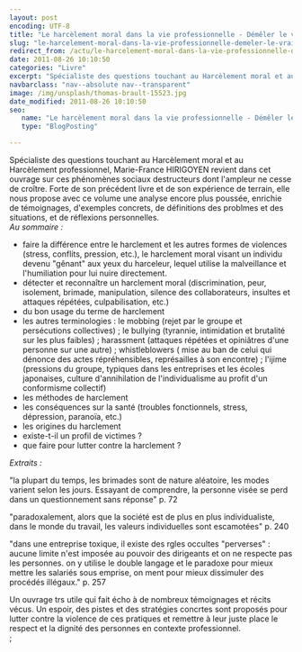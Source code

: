 ```yaml
---
layout: post
encoding: UTF-8
title: "Le harcèlement moral dans la vie professionnelle - Démêler le vrai du faux"
slug: "le-harcelement-moral-dans-la-vie-professionnelle-demeler-le-vrai-du-faux"
redirect_from: /actu/le-harcelement-moral-dans-la-vie-professionnelle-demeler-le-vrai-du-faux
date: 2011-08-26 10:10:50
categories: "Livre"
excerpt: "Spécialiste des questions touchant au Harcèlement moral et au Harcèlement professionnel, Marie-France HIRIGOYEN revient dans cet ouvrage sur ces phénomènes sociaux destructeurs dont l'ampleur ne cesse de croître."
navbarclass: "nav--absolute nav--transparent"
image: /img/unsplash/thomas-brault-15523.jpg
date_modified: 2011-08-26 10:10:50
seo:
   name: "Le harcèlement moral dans la vie professionnelle - Démêler le vrai du faux"
   type: "BlogPosting"

---
```

Spécialiste des questions touchant au Harcèlement moral et au Harcèlement professionnel, Marie-France HIRIGOYEN revient dans cet ouvrage sur ces phénomènes sociaux destructeurs dont l'ampleur ne cesse de croître.
Forte de son précédent livre et de son expérience de terrain, elle nous propose avec ce volume une analyse encore plus poussée, enrichie de témoignages, d'exemples concrets, de définitions des problmes et des situations, et de réflexions personnelles.   
 _Au sommaire :_

- faire la différence entre le harclement et les autres formes de violences (stress, conflits, pression, etc.), le harclement moral visant un individu devenu "gênant" aux yeux du harceleur, lequel utilise la malveillance et l'humiliation pour lui nuire directement.
- détecter et reconnaître un harclement moral (discrimination, peur, isolement, brimade, manipulation, silence des collaborateurs, insultes et attaques répétées, culpabilisation, etc.)
- du bon usage du terme de harclement
- les autres terminologies : le mobbing (rejet par le groupe et persécutions collectives) ; le bullying (tyrannie, intimidation et brutalité sur les plus faibles) ; harassment (attaques répétées et opiniâtres d'une personne sur une autre) ; whistleblowers ( mise au ban de celui qui dénonce des actes répréhensibles, représailles à son encontre) ; l'ijime (pressions du groupe, typiques dans les entreprises et les écoles japonaises, culture d'annihilation de l'individualisme au profit d'un conformisme collectif)
- les méthodes de harclement
- les conséquences sur la santé (troubles fonctionnels, stress, dépression, paranoïa, etc.)
- les origines du harclement
- existe-t-il un profil de victimes ?
- que faire pour lutter contre la harclement ?

  
_Extraits :_  
  
"la plupart du temps, les brimades sont de nature aléatoire, les modes varient selon les jours. Essayant de comprendre, la personne visée se perd dans un questionnement sans réponse" p. 72  
  
"paradoxalement, alors que la société est de plus en plus individualiste, dans le monde du travail, les valeurs individuelles sont escamotées" p. 240  
  
"dans une entreprise toxique, il existe des rgles occultes "perverses" : aucune limite n'est imposée au pouvoir des dirigeants et on ne respecte pas les personnes. on y utilise le double langage et le paradoxe pour mieux mettre les salariés sous emprise, on ment pour mieux dissimuler des procédés illégaux." p. 257  
  
  
Un ouvrage trs utile qui fait écho à de nombreux témoignages et récits vécus. Un espoir, des pistes et des stratégies concrtes sont proposés pour lutter contre la violence de ces pratiques et remettre à leur juste place le respect et la dignité des personnes en contexte professionnel.  
  ;